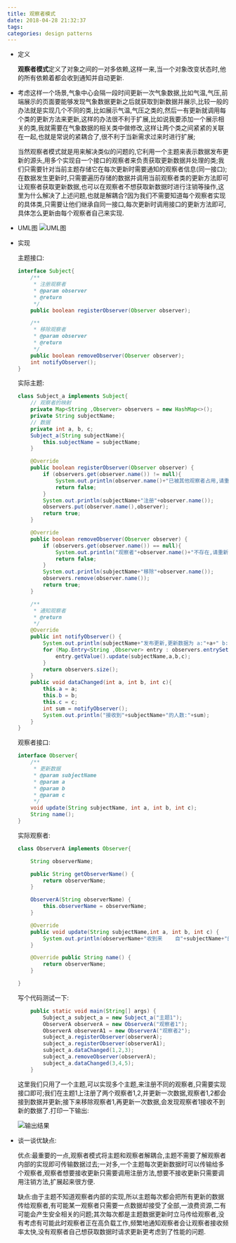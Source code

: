```yaml
---
title: 观察者模式
date: 2018-04-28 21:32:37
tags:
categories: design patterns
---
```


- 定义

  **观察者模式**定义了对象之间的一对多依赖,这样一来,当一个对象改变状态时,他的所有依赖着都会收到通知并自动更新.<!--more-->

- 考虑这样一个场景,气象中心会隔一段时间更新一次气象数据,比如气温,气压,前端展示的页面要能够发现气象数据更新之后就获取到新数据并展示,比较一般的办法就是实现几个不同的类,比如展示气温,气压之类的,然后一有更新就调用每个类的更新方法来更新,这样的办法很不利于扩展,比如说我要添加一个展示相关的类,我就需要在气象数据的相关类中做修改,这样让两个类之间紧紧的关联在一起,也就是常说的紧耦合了,很不利于当新需求过来时进行扩展;

  当然观察者模式就是用来解决类似的问题的,它利用一个主题来表示数据发布更新的源头,用多个实现自一个接口的观察者来负责获取更新数据并处理的类;我们只需要针对当前主题存储它在每次更新时需要通知的观察者信息(同一接口);在数据发生更新时,只需要遍历存储的数据并调用当前观察者类的更新方法即可让观察者获取更新数据,也可以在观察者不想获取新数据时进行注销等操作,这里为什么解决了上述问题,也就是解耦合?因为我们不需要知道每个观察者实现的具体类,只需要让他们继承自同一接口,每次更新时调用接口的更新方法即可,具体怎么更新由每个观察者自己来实现.

- UML图
  ![UML图](http://upload-images.jianshu.io/upload_images/1890983-fd373a215b029415.png?imageMogr2/auto-orient/strip%7CimageView2/2/w/1240)


- 实现

  主题接口:

  ```java
  interface Subject{
      /**
       * 注册观察者
       * @param observer
       * @return
       */
      public boolean registerObserver(Observer observer);

      /**
       * 移除观察者
       * @param observer
       * @return
       */
      public boolean removeObserver(Observer observer);
      int notifyObserver();
  }
  ```
  实际主题:
  ```java
  class Subject_a implements Subject{
      // 观察者的映射
      private Map<String ,Observer> observers = new HashMap<>();
      private String subjectName;
      // 数据
      private int a, b, c;
      Subject_a(String subjectName){
          this.subjectName = subjectName;
      }

      @Override
      public boolean registerObserver(Observer observer) {
          if (observers.get(observer.name()) != null){
              System.out.println(observer.name()+"已被其他观察者占用,请重新注册!");
              return false;
          }
          System.out.println(subjectName+"注册"+observer.name());
          observers.put(observer.name(),observer);
          return true;
      }

      @Override
      public boolean removeObserver(Observer observer) {
          if (observers.get(observer.name()) == null){
              System.out.println("观察者"+observer.name()+"不存在,请重新注销!");
              return false;
          }
          System.out.println(subjectName+"移除"+observer.name());
          observers.remove(observer.name());
          return true;
      }

      /**
       * 通知观察者
       * @return
       */
      @Override
      public int notifyObserver() {
          System.out.println(subjectName+"发布更新,更新数据为 a:"+a+" b:"+b+" c:"+c);
          for (Map.Entry<String ,Observer> entry : observers.entrySet()){
              entry.getValue().update(subjectName,a,b,c);
          }
          return observers.size();
      }
      public void dataChanged(int a, int b, int c){
          this.a = a;
          this.b = b;
          this.c = c;
          int sum = notifyObserver();
          System.out.println("接收到"+subjectName+"的人数:"+sum);
      }
  }

  ```
  观察者接口:
  ```java
  interface Observer{
      /**
       * 更新数据
       * @param subjectName
       * @param a
       * @param b
       * @param c
       */
      void update(String subjectName, int a, int b, int c);
      String name();
  }

  ```
  实际观察者:
  ```java
  class ObserverA implements Observer{

      String observerName;

      public String getObserverName() {
          return observerName;
      }

      ObserverA(String observerName) {
          this.observerName = observerName;
      }

      @Override
      public void update(String subjectName,int a, int b, int c) {
          System.out.println(observerName+"收到来    自"+subjectName+"的更新,更新数据为 a:"+a+" b:"+b+" c:"+c);
      }

      @Override public String name() {
          return observerName;
      }

  }
  ```

  写个代码测试一下:

  ```java
      public static void main(String[] args) {
          Subject_a subject_a = new Subject_a("主题1");
          ObserverA observerA = new ObserverA("观察者1");
          ObserverA observerA1 = new ObserverA("观察者2");
          subject_a.registerObserver(observerA);
          subject_a.registerObserver(observerA1);
          subject_a.dataChanged(1,2,3);
          subject_a.removeObserver(observerA);
          subject_a.dataChanged(3,4,5);
      }

  ```

  这里我们只用了一个主题,可以实现多个主题,来注册不同的观察者,只需要实现接口即可;我们在主题1上注册了两个观察者1,2,并更新一次数据,观察者1,2都会接到数据并更新;接下来移除观察者1,再更新一次数据,会发现观察者1接收不到新的数据了.打印一下输出:

    ![输出结果](http://upload-images.jianshu.io/upload_images/1890983-c66c41294cc8f9a0.png?imageMogr2/auto-orient/strip%7CimageView2/2/w/1240)


- 谈一谈优缺点:

  优点:最重要的一点,观察者模式将主题和观察者解耦合,主题不需要了解观察者内部的实现即可传输数据过去;一对多,一个主题每次更新数据时可以传输给多个观察者,观察者想要接收更新只需要调用注册方法,想要不接收更新只需要调用注销方法,扩展起来很方便.

  缺点:由于主题不知道观察者内部的实现,所以主题每次都会把所有更新的数据传给观察者,有可能某一观察者只需要一点数据却接受了全部,一浪费资源,二有可能会产生安全相关的问题;其次每次都是主题数据更新时立马传给观察者,没有考虑有可能此时观察者正在高负载工作,频繁地通知观察者会让观察者接收频率太快,没有观察者自己想获取数据时请求更新更考虑到了性能的问题.

  ​